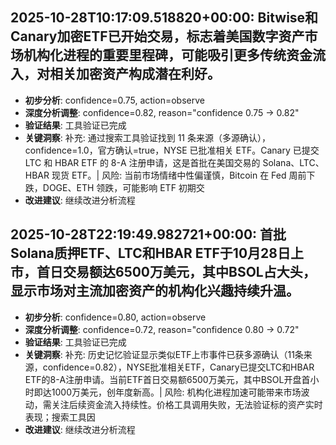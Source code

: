 
## 2025-10-28T10:17:09.518820+00:00: Bitwise和Canary加密ETF已开始交易，标志着美国数字资产市场机构化进程的重要里程碑，可能吸引更多传统资金流入，对相关加密资产构成潜在利好。
- **初步分析**: confidence=0.75, action=observe
- **深度分析调整**: confidence=0.82, reason="confidence 0.75 → 0.82"
- **验证结果**: 工具验证已完成
- **关键洞察**: 补充: 通过搜索工具验证找到 11 条来源（多源确认），confidence=1.0，官方确认=true，NYSE 已批准相关 ETF。Canary 已提交 LTC 和 HBAR ETF 的 8-A 注册申请，这是首批在美国交易的 Solana、LTC、HBAR 现货 ETF。| 风险: 当前市场情绪中性偏谨慎，Bitcoin 在 Fed 周前下跌，DOGE、ETH 领跌，可能影响 ETF 初期交
- **改进建议**: 继续改进分析流程


## 2025-10-28T22:19:49.982721+00:00: 首批Solana质押ETF、LTC和HBAR ETF于10月28日上市，首日交易额达6500万美元，其中BSOL占大头，显示市场对主流加密资产的机构化兴趣持续升温。
- **初步分析**: confidence=0.80, action=observe
- **深度分析调整**: confidence=0.72, reason="confidence 0.80 → 0.72"
- **验证结果**: 工具验证已完成
- **关键洞察**: 补充: 历史记忆验证显示类似ETF上市事件已获多源确认（11条来源，confidence=0.82），NYSE批准相关ETF，Canary已提交LTC和HBAR ETF的8-A注册申请。当前ETF首日交易额6500万美元，其中BSOL开盘首小时即达1000万美元，创年度新高。| 风险: 机构化进程加速可能带来市场波动，需关注后续资金流入持续性。价格工具调用失败，无法验证标的资产实时表现；搜索工具因
- **改进建议**: 继续改进分析流程

